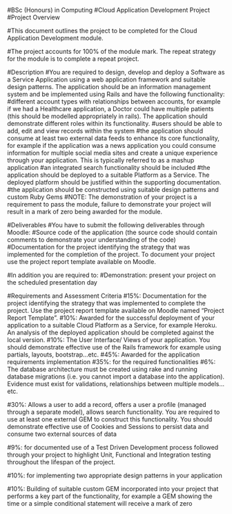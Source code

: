 #BSc (Honours) in Computing
#Cloud Application Development Project
#Project Overview

#This document outlines the project to be completed for the Cloud Application Development module.

#The project accounts for 100% of the module mark. The repeat strategy for the module is to
complete a repeat project.

#Description
#You are required to design, develop and deploy a Software as a Service Application using a web
application framework and suitable design patterns. The application should be an information
management system and be implemented using Rails and have the following functionality:
#different account types with relationships between accounts, for example if we had a Healthcare
application, a Doctor could have multiple patients (this should be modelled appropriately in
rails). The application should demonstrate different roles within its functionality.
#users should be able to add, edit and view records within the system
#the application should consume at least two external data feeds to enhance its core functionality,
for example if the application was a news application you could consume information for
multiple social media sites and create a unique experience through your application. This is
typically referred to as a mashup application
#an integrated search functionality should be included
#the application should be deployed to a suitable Platform as a Service. The deployed platform
should be justified within the supporting documentation.
#the application should be constructed using suitable design patterns and custom Ruby Gems
#NOTE: The demonstration of your project is a requirement to pass the
module, failure to demonstrate your project will result in a mark of zero
being awarded for the module.
 
#Deliverables
#You have to submit the following deliverables through Moodle:
#Source code of the application (the source code should contain comments to demonstrate your
understanding of the code)
#Documentation for the project identifying the strategy that was implemented for the completion of
the project. To document your project use the project report template available on Moodle.

#In addition you are required to:
#Demonstration: present your project on the scheduled presentation day

#Requirements and Assessment Criteria
#15%: Documentation for the project identifying the strategy that was implemented to complete
the project. Use the project report template available on Moodle named “Project Report
Template”.
#10%: Awarded for the successful deployment of your application to a suitable Cloud Platform as
a Service, for example Heroku. An analysis of the deployed application should be completed
against the local version.
#10%: The User Interface/ Views of your application. You should demonstrate effective use of the
Rails framework for example using partials, layouts, bootstrap…etc.
#45%: Awarded for the application requirements implementation
#35%: for the required functionalities
#6%: The database architecture must be created using rake and running database migrations
(i.e. you cannot import a database into the application). Evidence must exist for validations,
relationships between multiple models…etc.

#30%: Allows a user to add a record, offers a user a profile (managed through a separate
model), allows search functionality. You are required to use at least one external GEM to
construct this functionality. You should demonstrate effective use of Cookies and Sessions
to persist data and consume two external sources of data

#9%: for documented use of a Test Driven Development process followed through your project
to highlight Unit, Functional and Integration testing throughout the lifespan of the project.

#10%: for implementing two appropriate design patterns in your application

#10%: Building of suitable custom GEM incorporated into your project that performs a key part
of the functionality, for example a GEM showing the time or a simple conditional statement will
receive a mark of zero
